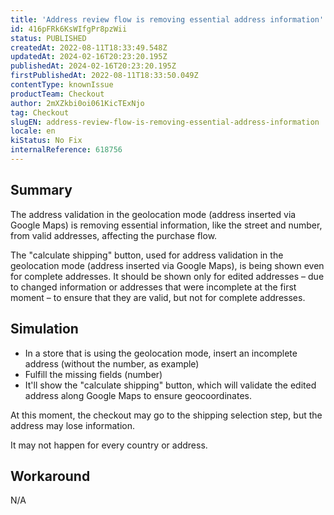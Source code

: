```yaml
---
title: 'Address review flow is removing essential address information'
id: 416pFRk6KsWIfgPr8pzWii
status: PUBLISHED
createdAt: 2022-08-11T18:33:49.548Z
updatedAt: 2024-02-16T20:23:20.195Z
publishedAt: 2024-02-16T20:23:20.195Z
firstPublishedAt: 2022-08-11T18:33:50.049Z
contentType: knownIssue
productTeam: Checkout
author: 2mXZkbi0oi061KicTExNjo
tag: Checkout
slugEN: address-review-flow-is-removing-essential-address-information
locale: en
kiStatus: No Fix
internalReference: 618756
---
```


## Summary


The address validation in the geolocation mode (address inserted via Google Maps) is removing essential information, like the street and number, from valid addresses, affecting the purchase flow.

The "calculate shipping" button, used for address validation in the geolocation mode (address inserted via Google Maps), is being shown even for complete addresses. It should be shown only for edited addresses – due to changed information or addresses that were incomplete at the first moment – to ensure that they are valid, but not for complete addresses.



## Simulation



- In a store that is using the geolocation mode, insert an incomplete address (without the number, as example)
- Fulfill the missing fields (number)
- It'll show the "calculate shipping" button, which will validate the edited address along Google Maps to ensure geocoordinates.

At this moment, the checkout may go to the shipping selection step, but the address may lose information.

It may not happen for every country or address.



## Workaround


N/A

